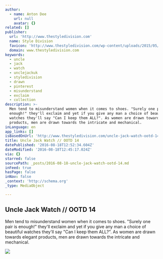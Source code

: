 ```yaml
---
author:
  - name: Anton Dee
    url: null
    avatar: {}
related: []
publisher:
  url: 'http://www.thestyledivision.com'
  name: Style Division
  favicon: 'http://www.thestyledivision.com/wp-content/uploads/2015/05/favicon2-copy.png'
  domain: www.thestyledivision.com
keywords:
  - uncle
  - jack
  - watch
  - unclejackuk
  - styledivision
  - drawn
  - pinterest
  - misunderstand
  - exclaim
  - collection
description: >-
  Men tend to misunderstand women when it comes to shoes. "Surely one pair is
  enough!" they'll exclaim and yet if you give any man a choice of beautiful
  watches they'll say "Can I keep them ALL?". As women are drawn towards elegant
  products, men are drawn towards the intricate and mechanical.
inLanguage: en
app_links: []
isBasedOnUrl: 'http://www.thestyledivision.com/uncle-jack-watch-ootd-14'
title: Uncle Jack Watch // OOTD 14
datePublished: '2016-08-18T12:52:34.604Z'
dateModified: '2016-08-18T12:45:17.024Z'
via: {}
starred: false
sourcePath: _posts/2016-08-18-uncle-jack-watch-ootd-14.md
inFeed: true
hasPage: false
inNav: false
_context: 'http://schema.org'
_type: MediaObject

---
```

<article style=""><h1>Uncle Jack Watch // OOTD 14</h1><p>Men tend to misunderstand women when it comes to shoes. "Surely one pair is enough!" they'll exclaim and yet if you give any man a choice of beautiful watches they'll say "Can I keep them ALL?". As women are drawn towards elegant products, men are drawn towards the intricate and mechanical.</p><img src="http://www.thestyledivision.com/wp-content/uploads/2016/04/uncle-jack-watch-mens.jpg" /></article>